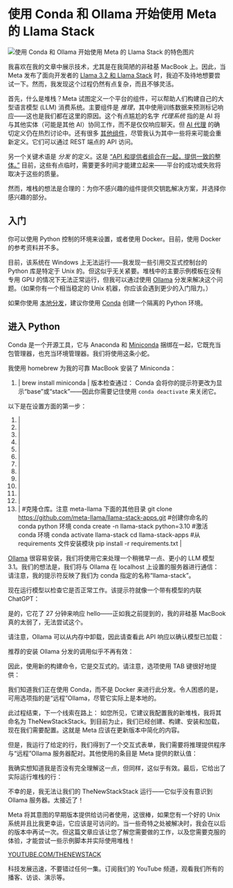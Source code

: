 # 使用 Conda 和 Ollama 开始使用 Meta 的 Llama Stack

![使用 Conda 和 Ollama 开始使用 Meta 的 Llama Stack 的特色图片](https://cdn.thenewstack.io/media/2024/10/f221e080-zdenek-machacek-w4oc9l5jmvc-unsplashb-1024x740.jpg)

我喜欢在我的文章中展示技术，尤其是在我简陋的非硅基 MacBook 上。因此，当 Meta 发布了面向开发者的 [Llama 3.2 和 Llama Stack](https://thenewstack.io/llama-stack-released-to-help-developers-build-agentic-apps/) 时，我迫不及待地想要尝试一下。然而，我发现这个过程仍然有点复杂，而且不够灵活。

首先，什么是堆栈？Meta 试图定义一个平台的组件，可以帮助人们构建自己的大型语言模型 (LLM) 消费系统。主要组件是 *推理*，其中使用训练数据来预测标记响应——这也是我们都在这里的原因。这个有点尴尬的名字 *代理系统* 指的是 AI 将与其他实体（可能是其他 AI）协同工作，而不是仅仅响应聊天。但 [AI 代理](https://thenewstack.io/lets-get-agentic-langchain-and-llamaindex-talk-ai-agents/) 的确切定义仍在热烈讨论中。还有很多 [其他组件](https://github.com/meta-llama/llama-stack)，尽管我认为其中一些将来可能会重新定义。它们可以通过 REST 端点的 API 访问。

另一个关键术语是 *分发* 的定义。这是 [“API 和提供者组合在一起，提供一致的整体。”](https://github.com/meta-llama/llama-stack/blob/main/docs/getting_started.md) 目前，这些有点临时，需要更多时间才能建立起来——平台的成功或失败将取决于这些的质量。

然而，堆栈的想法是合理的：为你不感兴趣的组件提供交钥匙解决方案，并选择你感兴趣的部分。

## 入门

你可以使用 Python 控制的环境来设置，或者使用 Docker。目前，使用 Docker 的参考资料并不多。

目前，该系统在 Windows 上无法运行——我发现一些引用交互式控制台的 Python 库是特定于 Unix 的。但这似乎无关紧要。堆栈中的主要示例模板在没有专用 GPU 的情况下无法正常运行，但我可以通过使用 [Ollama](https://ollama.com/) 分发来解决这个问题。（如果你有一个相当稳定的 Unix 机器，你应该会遇到更少的入门阻力。）

如果你使用 [本地分发](https://github.com/meta-llama/llama-stack-apps)，建议你使用 [Conda](https://docs.conda.io/projects/conda/en/stable/) 创建一个隔离的 Python 环境。

## 进入 Python

Conda 是一个开源工具，它与 Anaconda 和 [Miniconda](https://docs.anaconda.com/miniconda/miniconda-install/) 捆绑在一起，它既充当包管理器，也充当环境管理器。我们将使用这条小蛇。

我使用 homebrew 为我的可靠 MacBook 安装了 Miniconda：

1. |
brew install miniconda |
版本检查通过：
Conda 会将你的提示符更改为显示“base”或“stack”——因此你需要记住使用 `conda deactivate`
来关闭它。

以下是在设置方面的第一步：

1. |
2. |
3. |
4. |
5. |
6. |
7. |
8. |
9. |
10. |
11. |
12. |
13. |
#克隆仓库。注意 meta-llama 下面的其他目录
git clone https://github.com/meta-llama/llama-stack-apps.git
#创建你命名的 conda python 环境
conda create -n llama-stack python=3.10
#激活 conda 环境
conda activate llama-stack
cd llama-stack-apps
#从 requirements 文件安装模块
pip install -r requirements.txt |

[Ollama](https://thenewstack.io/how-to-set-up-and-run-a-local-llm-with-ollama-and-llama-2/) 很容易安装，我们将使用它来处理一个稍微早一点、更小的 LLM 模型 3.1。我们的想法是，我们将与 Ollama 在 localhost 上设置的服务器进行通信：
请注意，我的提示符反映了我们为 conda 指定的名称“llama-stack”。

现在运行模型以检查它是否正常工作。该提示符就像一个带有模型的内联 ChatGPT：

是的，它花了 27 分钟来响应 hello——正如我之前提到的，我的非硅基 MacBook 真的太弱了，无法尝试这个。

请注意，Ollama 可以从内存中卸载，因此请查看此 API 响应以确认模型已加载：

推荐的安装 Ollama 分发的调用似乎不再有效：

因此，使用新的构建命令，它是交互式的。请注意，选项使用 TAB 键很好地提供：

我们知道我们正在使用 Conda，而不是 Docker 来进行此分发。令人困惑的是，可用选项指的是“远程”Ollama，尽管它实际上是本地的。

此过程结束，下一个线索在路上：
如您所见，它建议我配置我的新堆栈，我将其命名为 TheNewStackStack。到目前为止，我们已经创建、构建、安装和加载，现在我们需要配置。这就是 Meta 应该在更新版本中简化的内容。

但是，我运行了给定的行，我们得到了一个交互式表单，我们需要将推理提供程序与“远程”Ollama 服务器配对。其他使用的条目是 Meta 提供的默认值：

我确实想知道我是否没有完全理解这一点，但同样，这似乎有效。最后，它给出了实际运行堆栈的行：

不幸的是，我无法让我们的 TheNewStackStack 运行——它似乎没有意识到 Ollama 服务器。太接近了！

Meta 将其意图的早期版本提供给访问者使用，这很棒，如果您有一个好的 Unix 系统并且比我更幸运，它应该是可访问的。当一些奇特之处被解决时，我会在以后的版本中再试一次。但这篇文章应该让您了解您需要做的工作，以及您需要克服的体验，才能尝试一些示例脚本并实际使用堆栈！

[YOUTUBE.COM/THENEWSTACK](https://youtube.com/thenewstack?sub_confirmation=1)

科技发展迅速，不要错过任何一集。订阅我们的 YouTube 频道，观看我们所有的播客、访谈、演示等。